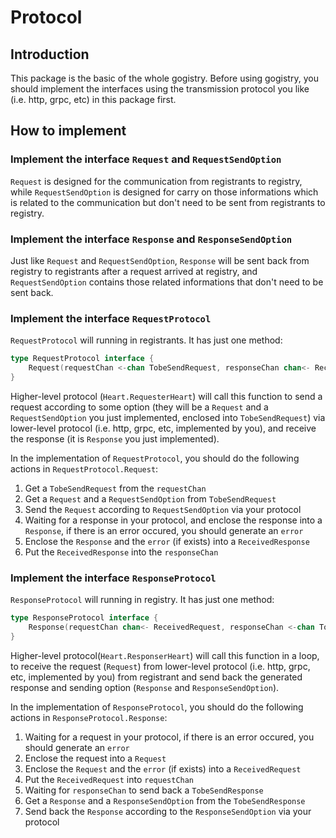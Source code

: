 # Protocol

## Introduction

This package is the basic of the whole gogistry. Before using gogistry, you should implement the interfaces using the transmission protocol you like (i.e. http, grpc, etc) in this package first.

## How to implement

### Implement the interface `Request` and `RequestSendOption`

`Request` is designed for the communication from registrants to registry, while `RequestSendOption` is designed for carry on those informations which is related to the communication but don't need to be sent from registrants to registry.

### Implement the interface `Response` and `ResponseSendOption`

Just like `Request` and `RequestSendOption`, `Response` will be sent back from registry to registrants after a request arrived at registry, and `RequestSendOption` contains those related informations that don't need to be sent back.

### Implement the interface `RequestProtocol`

`RequestProtocol` will running in registrants. It has just one method:

```go
type RequestProtocol interface {
	Request(requestChan <-chan TobeSendRequest, responseChan chan<- ReceivedResponse)
}
```

Higher-level protocol (`Heart.RequesterHeart`) will call this function to send a request according to some option (they will be a `Request` and a `RequestSendOption` you just implemented, enclosed into `TobeSendRequest`) via lower-level protocol (i.e. http, grpc, etc, implemented by you), and receive the response (it is `Response` you just implemented).

In the implementation of `RequestProtocol`, you should do the following actions in `RequestProtocol.Request`:

1. Get a `TobeSendRequest` from the `requestChan`
2. Get a `Request` and a `RequestSendOption` from `TobeSendRequest`
3. Send the `Request` according to `RequestSendOption` via your protocol
4. Waiting for a response in your protocol, and enclose the response into a `Response`, if there is an error occured, you should generate an `error`
5. Enclose the `Response` and the `error` (if exists) into a `ReceivedResponse`
6. Put the `ReceivedResponse` into the `responseChan`

### Implement the interface `ResponseProtocol`

`ResponseProtocol` will running in registry. It has just one method: 

```go
type ResponseProtocol interface {
	Response(requestChan chan<- ReceivedRequest, responseChan <-chan TobeSendResponse)
}
```

Higher-level protocol(`Heart.ResponserHeart`) will call this function in a loop, to receive the request (`Request`) from lower-level protocol (i.e. http, grpc, etc, implemented by you) from registrant and send back the generated response and sending option (`Response` and `ResponseSendOption`).

In the implementation of `ResponseProtocol`, you should do the following actions in `ResponseProtocol.Response`:

1. Waiting for a request in your protocol, if there is an error occured, you should generate an `error`
2. Enclose the request into a `Request`
3. Enclose the `Request` and the `error` (if exists) into a `ReceivedRequest`
4. Put the `ReceivedRequest` into `requestChan`
5. Waiting for `responseChan` to send back a `TobeSendResponse`
6. Get a `Response` and a `ResponseSendOption` from the `TobeSendResponse`
7. Send back the `Response` according to the `ResponseSendOption` via your protocol
